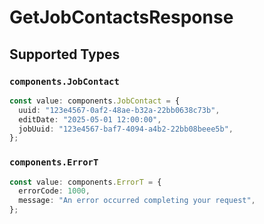 # GetJobContactsResponse


## Supported Types

### `components.JobContact`

```typescript
const value: components.JobContact = {
  uuid: "123e4567-0af2-48ae-b32a-22bb0638c73b",
  editDate: "2025-05-01 12:00:00",
  jobUuid: "123e4567-baf7-4094-a4b2-22bb08beee5b",
};
```

### `components.ErrorT`

```typescript
const value: components.ErrorT = {
  errorCode: 1000,
  message: "An error occurred completing your request",
};
```

